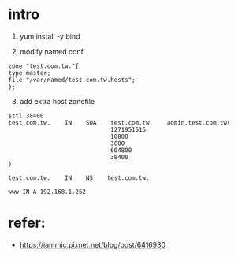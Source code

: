 # intro
1. yum install -y bind

2. modify named.conf
```vi /etc/named.conf
zone "test.com.tw."{
type master;
file "/var/named/test.com.tw.hosts";     
};
```

3. add extra host zonefile
```vi /var/named/test.com.tw.hosts
$ttl 38400
test.com.tw.    IN    SOA    test.com.tw.    admin.test.com.tw(
                             1271951516
                             10800
                             3600
                             604800
                             38400
)

test.com.tw.    IN    NS    test.com.tw.

www IN A 192.168.1.252
```

# refer:
- https://iammic.pixnet.net/blog/post/6416930